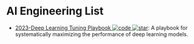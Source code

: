 # AI Engineering List

- [2023-Deep Learning Tuning Playbook ![code](https://ng-tech.icu/assets/code.svg) ![star](https://img.shields.io/github/stars/google-research/tuning_playbook)](https://github.com/google-research/tuning_playbook): A playbook for systematically maximizing the performance of deep learning models.
